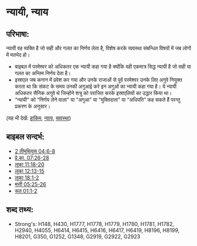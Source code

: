 # न्यायी, न्याय #

## परिभाषा: ##

न्यायी वह व्यक्ति है जो सही और गलत का निर्णय लेता है, विशेष करके व्यवस्था संबन्धित विषयों में जब लोगों में मतभेद हो।

* बाइबल में परमेश्वर को अधिकतर एक न्यायी कहा गया है क्योंकि वही एकमात्र सिद्ध न्यायी है जो सही या गलत का अन्तिम निर्णय देता है।
* इस्राएल जब कनान में प्रवेश कर गया और उनके राजाओं से पूर्व परमेश्वर उनके लिए अगुवे नियुक्त करता था कि संकट के समय उनकी अगुआई करे इन अगुओं का न्यायी कहा गया है। ये न्यायी अधिकतर सैनिक अगुवे थे जिन्होंने शत्रु को पराजित करके इस्राएलियों का उद्धार किया था।
* “न्यायी” को “निर्णय लेने वाला” या “अगुआ” या “मुक्तिदाता” या “अधिपति” कह सकते हैं परन्तु प्रकरण के अनुसार।

(यह भी देखें: [हाकिम](../other/governor.md), [न्याय](../kt/judge.md), [व्यवस्था](../kt/lawofmoses.md))

## बाइबल सन्दर्भ: ##

* [2 तीमुथियुस 04:6-8](rc://en/tn/help/2ti/04/06)
* [प्रे.का. 07:26-28](rc://en/tn/help/act/07/26)
* [लूका 11:18-20](rc://en/tn/help/luk/11/18)
* [लूका 12:13-15](rc://en/tn/help/luk/12/13)
* [लूका 18:1-2](rc://en/tn/help/luk/18/01)
* [मत्ती 05:25-26](rc://en/tn/help/mat/05/25)
* [रूत 01:1-2](rc://en/tn/help/rut/01/01)

## शब्द तथ्य: ##

* Strong's: H148, H430, H1777, H1778, H1779, H1780, H1781, H1782, H2940, H4055, H6414, H6415, H6416, H6417, H6419, H8196, H8199, H8201, G350, G1252, G1348, G2919, G2922, G2923

